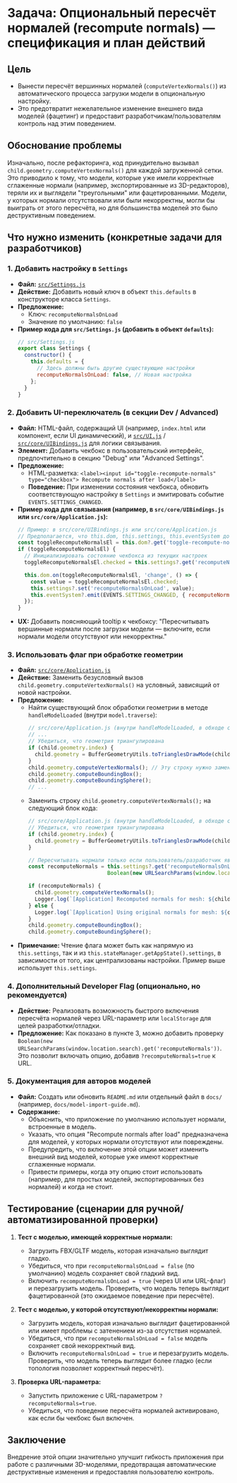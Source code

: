 # Задача: Опциональный пересчёт нормалей (recompute normals) — спецификация и план действий

## Цель
- Вынести пересчёт вершинных нормалей (`computeVertexNormals()`) из автоматического процесса загрузки модели в опциональную настройку.
- Это предотвратит нежелательное изменение внешнего вида моделей (фацетинг) и предоставит разработчикам/пользователям контроль над этим поведением.

## Обоснование проблемы
Изначально, после рефакторинга, код принудительно вызывал `child.geometry.computeVertexNormals()` для каждой загруженной сетки. Это приводило к тому, что модели, которые уже имели корректные сглаженные нормали (например, экспортированные из 3D-редакторов), теряли их и выглядели "треугольными" или фацетированными. Модели, у которых нормали отсутствовали или были некорректны, могли бы выиграть от этого пересчёта, но для большинства моделей это было деструктивным поведением.

## Что нужно изменить (конкретные задачи для разработчиков)

### 1. Добавить настройку в `Settings`
- **Файл:** [`src/Settings.js`](src/Settings.js:1)
- **Действие:** Добавить новый ключ в объект `this.defaults` в конструкторе класса `Settings`.
- **Предложение:**
  - Ключ: `recomputeNormalsOnLoad`
  - Значение по умолчанию: `false`
- **Пример кода для `src/Settings.js` (добавить в объект `defaults`):**
  ```javascript
  // src/Settings.js
  export class Settings {
    constructor() {
      this.defaults = {
        // Здесь должны быть другие существующие настройки
        recomputeNormalsOnLoad: false, // Новая настройка
      };
    }
  }
  ```

### 2. Добавить UI-переключатель (в секции Dev / Advanced)
- **Файл:** HTML-файл, содержащий UI (например, `index.html` или компонент, если UI динамический), и [`src/UI.js`](src/UI.js:1) / [`src/core/UIBindings.js`](src/core/UIBindings.js:1) для логики связывания.
- **Элемент:** Добавить чекбокс в пользовательский интерфейс, предпочтительно в секцию "Debug" или "Advanced Settings".
- **Предложение:**
  - HTML-разметка: `<label><input id="toggle-recompute-normals" type="checkbox"> Recompute normals after load</label>`
  - **Поведение:** При изменении состояния чекбокса, обновить соответствующую настройку в `Settings` и эмитировать событие `EVENTS.SETTINGS_CHANGED`.
- **Пример кода для связывания (например, в `src/core/UIBindings.js` или `src/core/Application.js`):**
  ```javascript
  // Пример: в src/core/UIBindings.js или src/core/Application.js
  // Предполагается, что this.dom, this.settings, this.eventSystem доступны
  const toggleRecomputeNormalsEl = this.dom?.get('toggle-recompute-normals');
  if (toggleRecomputeNormalsEl) {
    // Инициализировать состояние чекбокса из текущих настроек
    toggleRecomputeNormalsEl.checked = this.settings?.get('recomputeNormalsOnLoad') || false;

    this.dom.on(toggleRecomputeNormalsEl, 'change', () => {
      const value = toggleRecomputeNormalsEl.checked;
      this.settings?.set('recomputeNormalsOnLoad', value);
      this.eventSystem?.emit(EVENTS.SETTINGS_CHANGED, { recomputeNormalsOnLoad: value });
    });
  }
  ```
- **UX:** Добавить поясняющий tooltip к чекбоксу: "Пересчитывать вершинные нормали после загрузки модели — включите, если нормали модели отсутствуют или некорректны."

### 3. Использовать флаг при обработке геометрии
- **Файл:** [`src/core/Application.js`](src/core/Application.js:532)
- **Действие:** Заменить безусловный вызов `child.geometry.computeVertexNormals()` на условный, зависящий от новой настройки.
- **Предложение:**
  - Найти существующий блок обработки геометрии в методе `handleModelLoaded` (внутри `model.traverse`):
    ```javascript
    // src/core/Application.js (внутри handleModelLoaded, в обходе child.isMesh && child.geometry)
    // ...
    // Убедиться, что геометрия триангулирована
    if (child.geometry.index) {
      child.geometry = BufferGeometryUtils.toTrianglesDrawMode(child.geometry, THREE.TriangleStripDrawMode);
    }
    child.geometry.computeVertexNormals(); // Эту строку нужно заменить
    child.geometry.computeBoundingBox();
    child.geometry.computeBoundingSphere();
    // ...
    ```
  - Заменить строку `child.geometry.computeVertexNormals();` на следующий блок кода:
    ```javascript
    // src/core/Application.js (внутри handleModelLoaded, в обходе child.isMesh && child.geometry)
    // Убедиться, что геометрия триангулирована
    if (child.geometry.index) {
      child.geometry = BufferGeometryUtils.toTrianglesDrawMode(child.geometry, THREE.TriangleStripDrawMode);
    }

    // Пересчитывать нормали только если пользователь/разработчик явно включил эту опцию
    const recomputeNormals = this.settings?.get('recomputeNormalsOnLoad') || 
                             Boolean(new URLSearchParams(window.location.search).get('recomputeNormals')); // Дополнительный dev-флаг через URL

    if (recomputeNormals) {
      child.geometry.computeVertexNormals();
      Logger.log(`[Application] Recomputed normals for mesh: ${child.name || child.uuid}`);
    } else {
      Logger.log(`[Application] Using original normals for mesh: ${child.name || child.uuid}`);
    }
    child.geometry.computeBoundingBox();
    child.geometry.computeBoundingSphere();
    ```
- **Примечание:** Чтение флага может быть как напрямую из `this.settings`, так и из `this.stateManager.getAppState().settings`, в зависимости от того, как централизованы настройки. Пример выше использует `this.settings`.

### 4. Дополнительный Developer Flag (опционально, но рекомендуется)
- **Действие:** Реализовать возможность быстрого включения пересчёта нормалей через URL-параметр или `localStorage` для целей разработки/отладки.
- **Предложение:** Как показано в пункте 3, можно добавить проверку `Boolean(new URLSearchParams(window.location.search).get('recomputeNormals'))`. Это позволит включать опцию, добавив `?recomputeNormals=true` к URL.

### 5. Документация для авторов моделей
- **Файл:** Создать или обновить `README.md` или отдельный файл в `docs/` (например, `docs/model-import-guide.md`).
- **Содержание:**
  - Объяснить, что приложение по умолчанию использует нормали, встроенные в модель.
  - Указать, что опция "Recompute normals after load" предназначена для моделей, у которых нормали отсутствуют или повреждены.
  - Предупредить, что включение этой опции может изменить внешний вид моделей, которые уже имеют корректные сглаженные нормали.
  - Привести примеры, когда эту опцию стоит использовать (например, для простых моделей, экспортированных без нормалей) и когда не стоит.

## Тестирование (сценарии для ручной/автоматизированной проверки)

1.  **Тест с моделью, имеющей корректные нормали:**
    *   Загрузить FBX/GLTF модель, которая изначально выглядит гладко.
    *   Убедиться, что при `recomputeNormalsOnLoad = false` (по умолчанию) модель сохраняет свой гладкий вид.
    *   Включить `recomputeNormalsOnLoad = true` (через UI или URL-флаг) и перезагрузить модель. Проверить, что модель теперь выглядит фацетированной (это ожидаемое поведение при пересчёте).

2.  **Тест с моделью, у которой отсутствуют/некорректны нормали:**
    *   Загрузить модель, которая изначально выглядит фацетированной или имеет проблемы с затенением из-за отсутствия нормалей.
    *   Убедиться, что при `recomputeNormalsOnLoad = false` модель сохраняет свой некорректный вид.
    *   Включить `recomputeNormalsOnLoad = true` и перезагрузить модель. Проверить, что модель теперь выглядит более гладко (если топология позволяет корректный пересчёт).

3.  **Проверка URL-параметра:**
    *   Запустить приложение с URL-параметром `?recomputeNormals=true`.
    *   Убедиться, что поведение пересчёта нормалей активировано, как если бы чекбокс был включен.

## Заключение
Внедрение этой опции значительно улучшит гибкость приложения при работе с различными 3D-моделями, предотвращая автоматические деструктивные изменения и предоставляя пользователю контроль.
```